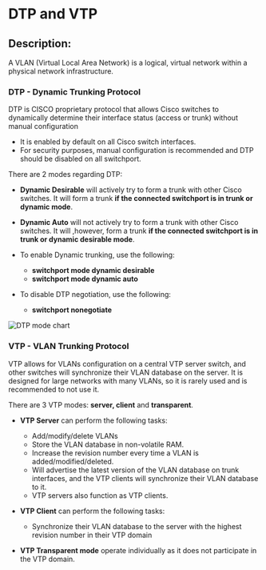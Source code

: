 
# DTP and VTP



## Description:
A VLAN (Virtual Local Area Network) is a logical, virtual network within a physical network infrastructure.


### **DTP - Dynamic Trunking Protocol**
DTP is CISCO proprietary protocol that allows Cisco switches to dynamically determine their interface status (access or trunk) without manual configuration
- It is enabled by default on all Cisco switch interfaces.
- For security purposes, manual configuration is recommended and DTP should be disabled on all switchport.

There are 2 modes regarding DTP:
- **Dynamic Desirable** will actively try to form a trunk with other Cisco switches. It will form a trunk **if the connected switchport is in trunk or dynamic mode**.
- **Dynamic Auto** will not actively try to form a trunk with other Cisco switches. It will ,however, form a trunk **if the connected switchport is in trunk or dynamic desirable mode**.

- To enable Dynamic trunking, use the following:
  - **switchport mode dynamic desirable**
  - **switchport mode dynamic auto**
- To disable DTP negotiation, use the following:
  - **switchport nonegotiate**

![DTP mode chart](https://github.com/Catcurity123/TNE10006/blob/main/Picture/DTP/DTPChart.png?raw=true)

### **VTP - VLAN Trunking Protocol**
VTP allows for VLANs configuration on a central VTP server switch, and other switches will synchronize their VLAN database on the server. It is designed for large networks with many VLANs, so it is rarely used and is recommended to not use it.

There are 3 VTP modes: **server, client** and **transparent**.

- **VTP Server** can perform the following tasks:
  - Add/modify/delete VLANs
  - Store the VLAN database in non-volatile RAM.
  - Increase the revision number every time a VLAN is added/modified/deleted.
  - Will advertise the latest version of the VLAN database on trunk interfaces, and the VTP clients will synchronize their VLAN database to it.
  - VTP servers also function as VTP clients.

- **VTP Client** can perform the following tasks:
  - Synchronize their VLAN database to the server with the highest revision number in their VTP domain

- **VTP Transparent mode** operate individually as it does not participate in the VTP domain.
